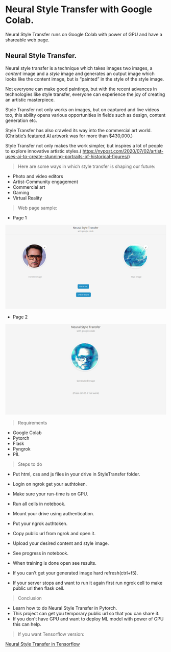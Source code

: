 # Neural Style Transfer with Google Colab.

Neural Style Transfer runs on Google Colab with power of GPU and have a shareable web page.

## Neural Style Transfer.

Neural style transfer is a technique which takes images two images, a *content* image and a *style* image and generates an output image which looks like the content image, but is “painted” in the style of the style image.

Not everyone can make good paintings, but with the recent advances in technologies like style transfer, everyone can experience the joy of creating an artistic masterpiece.

Style Transfer not only works on images, but on captured and live videos too, this ability opens various opportunities in fields such as design, content generation etc.

Style Transfer has also crawled its way into the commercial art world. ([Christie’s featured AI artwork](https://www.christies.com/features/A-collaboration-between-two-artists-one-human-one-a-machine-9332-1.aspx) was for more than $430,000.)

Style Transfer not only makes the work simpler, but inspires a lot of people to explore innovative artistic styles.( https://nypost.com/2020/07/02/artist-uses-ai-to-create-stunning-portraits-of-historical-figures/)

> Here are some ways in which style transfer is shaping our future:

- Photo and video editors
- Artist-Community engagement
- Commercial art
- Gaming
- Virtual Reality

> Web page sample:

- Page 1

![Page 1](Images/Page1.png)

- Page 2

![Page 2](Images/Page2.png)

> Requirements

- Google Colab
- Pytorch
- Flask
- Pyngrok
- PIL

> Steps to do

- Put html, css and js files in your drive in StyleTransfer folder.

- Login on ngrok get your authtoken.

- Make sure your run-time is on GPU.

- Run all cells in notebook.

- Mount your drive using authentication.

- Put your ngrok authtoken.

- Copy public url from ngrok and open it.

- Upload your desired content and style image.

- See progress in notebook.

- When training is done open see results.

- If you can't get your generated image hard refresh(ctrl+f5).

- If your server stops and want to run it again first run ngrok cell to make public url then flask cell.

> Conclusion

- Learn how to do Neural Style Transfer in Pytorch.
- This project can get you temporary public url so that you can share it.
- If you don't have GPU and want to deploy ML model with power of GPU this can help.

> If you want Tensorflow version:

[Neural Style Transfer in Tensorflow](https://github.com/eshnaairon/NeuralStyleTransfer)
